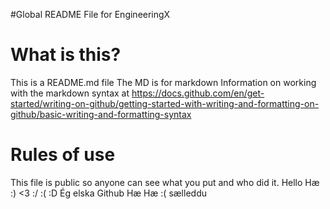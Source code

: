 #Global README File for EngineeringX

# What is this?
This is a README.md file
The MD is for markdown
Information on working with the markdown syntax at https://docs.github.com/en/get-started/writing-on-github/getting-started-with-writing-and-formatting-on-github/basic-writing-and-formatting-syntax

# Rules of use
This file is public so anyone can see what you put and who did it.
Hello
Hæ
:)
<3
:/
:(
:D
Ég elska Github
Hæ
Hæ
:(
sælleddu
